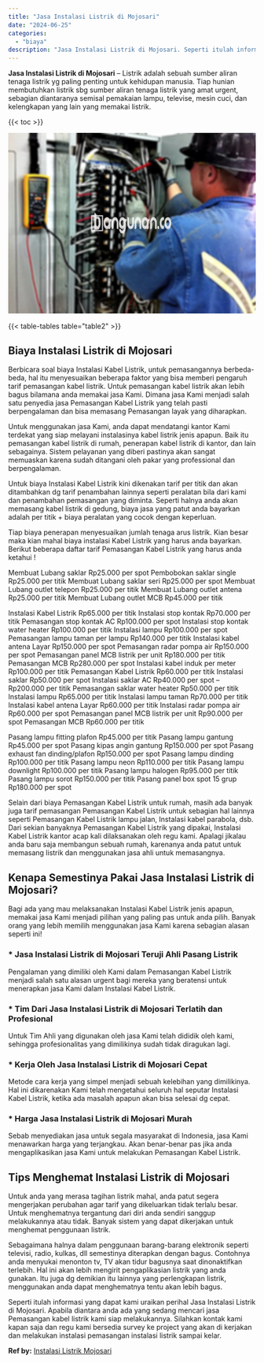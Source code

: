 ```yaml
---
title: "Jasa Instalasi Listrik di Mojosari"
date: "2024-06-25"
categories: 
  - "biaya"
description: "Jasa Instalasi Listrik di Mojosari. Seperti itulah informasi yang dapat kami uraikan perihal Jasa Instalasi Listrik di Mojosari. Apabila diantara anda ada ya..."
---
```


**Jasa Instalasi Listrik di Mojosari** – Listrik adalah sebuah sumber aliran tenaga listrik yg paling penting untuk kehidupan manusia. Tiap hunian membutuhkan listrik sbg sumber aliran tenaga listrik yang amat urgent, sebagian diantaranya semisal pemakaian lampu, televise, mesin cuci, dan kelengkapan yang lain yang memakai listrik.

{{< toc >}}

![Jasa Instalasi Listrik di Mojosari](/images/instalasi-listrik-murah24.png)

{{< table-tables table="table2" >}}

## Biaya Instalasi Listrik di Mojosari

Berbicara soal biaya Instalasi Kabel Listrik, untuk pemasangannya berbeda-beda, hal itu menyesuaikan beberapa faktor yang bisa memberi pengaruh tarif pemasangan kabel listrik. Untuk pemasangan kabel listrik akan lebih bagus bilamana anda memakai jasa Kami. Dimana jasa Kami menjadi salah satu penyedia jasa Pemasangan Kabel Listrik yang telah pasti berpengalaman dan bisa memasang Pemasangan layak yang diharapkan.

Untuk menggunakan jasa Kami, anda dapat mendatangi kantor Kami terdekat yang siap melayani instalasinya kabel listrik jenis apapun. Baik itu pemasangan kabel listrik di rumah, penerapan kabel listrik di kantor, dan lain sebagainya. Sistem pelayanan yang diberi pastinya akan sangat memuaskan karena sudah ditangani oleh pakar yang professional dan berpengalaman.

Untuk biaya Instalasi Kabel Listrik kini dikenakan tarif per titik dan akan ditambahkan dg tarif penambahan lainnya seperti peralatan bila dari kami dan penambahan pemasangan yang diminta. Seperti halnya anda akan memasang kabel listrik di gedung, biaya jasa yang patut anda bayarkan adalah per titik + biaya peralatan yang cocok dengan keperluan.

Tiap biaya penerapan menyesuaikan jumlah tenaga arus listrik. Kian besar maka kian mahal biaya instalasi Kabel Listrik yang harus anda bayarkan. Berikut beberapa daftar tarif Pemasangan Kabel Listrik yang harus anda ketahui !

Membuat Lubang saklar Rp25.000 per spot Pembobokan saklar single Rp25.000 per titik Membuat Lubang saklar seri Rp25.000 per spot Membuat Lubang outlet telepon Rp25.000 per titik Membuat Lubang outlet antena Rp25.000 per titik Membuat Lubang outlet MCB Rp45.000 per titik

Instalasi Kabel Listrik Rp65.000 per titik Instalasi stop kontak Rp70.000 per titik Pemasangan stop kontak AC Rp100.000 per spot Instalasi stop kontak water heater Rp100.000 per titik Instalasi lampu Rp100.000 per spot Pemasangan lampu taman per lampu Rp140.000 per titik Instalasi kabel antena Layar Rp150.000 per spot Pemasangan radar pompa air Rp150.000 per spot Pemasangan panel MCB listrik per unit Rp180.000 per titik Pemasangan MCB Rp280.000 per spot Instalasi kabel induk per meter Rp100.000 per titik Pemasangan Kabel Listrik Rp60.000 per titik Instalasi saklar Rp50.000 per spot Instalasi saklar AC Rp40.000 per spot – Rp200.000 per titik Pemasangan saklar water heater Rp50.000 per titik Instalasi lampu Rp65.000 per titik Instalasi lampu taman Rp70.000 per titik Instalasi kabel antena Layar Rp60.000 per titik Instalasi radar pompa air Rp60.000 per spot Pemasangan panel MCB listrik per unit Rp90.000 per spot Pemasangan MCB Rp60.000 per titik

Pasang lampu fitting plafon Rp45.000 per titik Pasang lampu gantung Rp45.000 per spot Pasang kipas angin gantung Rp150.000 per spot Pasang exhaust fan dinding/plafon Rp150.000 per spot Pasang lampu dinding Rp100.000 per titik Pasang lampu neon Rp110.000 per titik Pasang lampu downlight Rp100.000 per titik Pasang lampu halogen Rp95.000 per titik Pasang lampu sorot Rp150.000 per titik Pasang panel box spot 15 grup Rp180.000 per spot

Selain dari biaya Pemasangan Kabel Listrik untuk rumah, masih ada banyak juga tarif pemasangan Pemasangan Kabel Listrik untuk sebagian hal lainnya seperti Pemasangan Kabel Listrik lampu jalan, Instalasi kabel parabola, dsb. Dari sekian banyaknya Pemasangan Kabel Listrik yang dipakai, Instalasi Kabel Listrik kantor acap kali dilaksanakan oleh regu kami. Apalagi jikalau anda baru saja membangun sebuah rumah, karenanya anda patut untuk memasang listrik dan menggunakan jasa ahli untuk memasangnya.

## Kenapa Semestinya Pakai Jasa Instalasi Listrik di Mojosari?

Bagi ada yang mau melaksanakan Instalasi Kabel Listrik jenis apapun, memakai jasa Kami menjadi pilihan yang paling pas untuk anda pilih. Banyak orang yang lebih memilih menggunakan jasa Kami karena sebagian alasan seperti ini!

### \* Jasa Instalasi Listrik di Mojosari Teruji Ahli Pasang Listrik

Pengalaman yang dimiliki oleh Kami dalam Pemasangan Kabel Listrik menjadi salah satu alasan urgent bagi mereka yang beratensi untuk menerapkan jasa Kami dalam Instalasi Kabel Listrik.

### \* Tim Dari Jasa Instalasi Listrik di Mojosari Terlatih dan Profesional

Untuk Tim Ahli yang digunakan oleh jasa Kami telah dididik oleh kami, sehingga profesionalitas yang dimilikinya sudah tidak diragukan lagi.

### \* Kerja Oleh Jasa Instalasi Listrik di Mojosari Cepat

Metode cara kerja yang simpel menjadi sebuah kelebihan yang dimilikinya. Hal ini dikarenakan Kami telah mengetahui seluruh hal seputar Instalasi Kabel Listrik, ketika ada masalah apapun akan bisa selesai dg cepat.

### \* Harga Jasa Instalasi Listrik di Mojosari Murah

Sebab menyediakan jasa untuk segala masyarakat di Indonesia, jasa Kami menawarkan harga yang terjangkau. Akan benar-benar pas jika anda mengaplikasikan jasa Kami untuk melakukan Pemasangan Kabel Listrik.

## Tips Menghemat Instalasi Listrik di Mojosari


Untuk anda yang merasa tagihan listrik mahal, anda patut segera mengerjakan perubahan agar tarif yang dikeluarkan tidak terlalu besar. Untuk menghematnya tergantung dari diri anda sendiri sanggup melakukannya atau tidak. Banyak sistem yang dapat dikerjakan untuk menghemat penggunaan listrik.

Sebagaimana halnya dalam penggunaan barang-barang elektronik seperti televisi, radio, kulkas, dll semestinya diterapkan dengan bagus. Contohnya anda menyukai menonton tv, TV akan tidur bagusnya saat dinonaktifkan terlebih. Hal ini akan lebih mengirit pengaplikasian listrik yang anda gunakan. Itu juga dg demikian itu lainnya yang perlengkapan listrik, menggunakan anda dapat menghematnya tentu akan lebih bagus.

Seperti itulah informasi yang dapat kami uraikan perihal Jasa Instalasi Listrik di Mojosari. Apabila diantara anda ada yang sedang mencari jasa Pemasangan kabel listrik kami siap melakukannya. Silahkan kontak kami kapan saja dan regu kami bersedia survey ke project yang akan di kerjakan dan melakukan instalasi pemasangan instalasi listrik sampai kelar.

**Ref by:** [Instalasi Listrik Mojosari](https://id.wikipedia.org/wiki/Instalasi)
